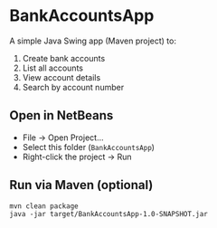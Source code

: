 # BankAccountsApp

A simple Java Swing app (Maven project) to:
1. Create bank accounts
2. List all accounts
3. View account details
4. Search by account number

## Open in NetBeans
- File -> Open Project...
- Select this folder (`BankAccountsApp`)
- Right-click the project -> Run

## Run via Maven (optional)
```
mvn clean package
java -jar target/BankAccountsApp-1.0-SNAPSHOT.jar
```
